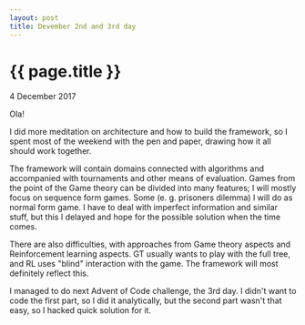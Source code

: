 ```yaml
---
layout: post
title: Devember 2nd and 3rd day
---
```


{{ page.title }}
================

<p class="meta">4 December 2017</p>

Ola! 

I did more meditation on architecture and how to build the framework, so I spent most of the weekend with the pen and paper, drawing how it all should work together. 

The framework will contain domains connected with algorithms and accompanied with tournaments and other means of evaluation. Games from the point of the Game theory can be divided into many features; I will mostly focus on sequence form games. Some (e. g. prisoners dilemma) I will do as normal form game. I have to deal with imperfect information and similar stuff, but this I delayed and hope for the possible solution when the time comes. 

There are also difficulties, with approaches from Game theory aspects and Reinforcement learning aspects. GT usually wants to play with the full tree, and RL uses "blind" interaction with the game. The framework will most definitely reflect this. 

I managed to do next Advent of Code challenge, the 3rd day. I didn't want to code the first part, so I did it analytically, but the second part wasn't that easy, so I hacked quick solution for it. 